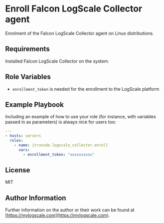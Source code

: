 Enroll Falcon LogScale Collector agent
=========

Enrolment of the Falcon LogScale Collector agent on Linux distributions. 

Requirements
------------

Installed Falcon LogScale Collector on the system. 

Role Variables
--------------

- `enrollment_token` is needed for the enrollment to the LogScale platform


Example Playbook
----------------

Including an example of how to use your role (for instance, with variables passed in as parameters) is always nice for users too:

```yaml
---
- hosts: servers
  roles:
    - name: itrunsde.logscale_collector.enroll
      vars:
        - enrollment_token: "xxxxxxxxxx"
```

License
-------

MIT

Author Information
------------------

Further information on the author or their work can be found at [https://mylogscale.com](https://mylogscale.com).

